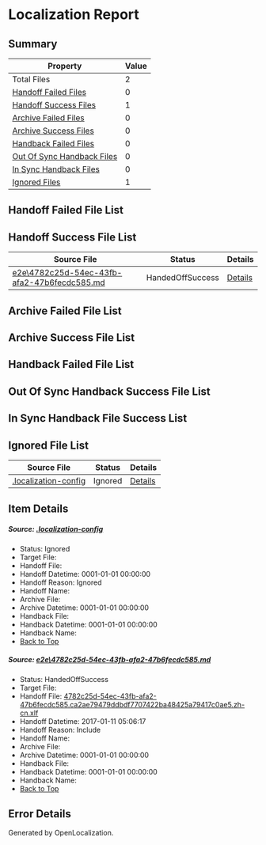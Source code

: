 # <a name='report-top'></a> Localization Report

## Summary
 Property | Value 
 -------- | ----- 
 Total Files | 2
[ Handoff Failed Files ](#handoff-failed-list)| 0
[ Handoff Success Files ](#handoff-success-list)| 1
[ Archive Failed Files ](#archive-failed-list)| 0
[ Archive Success Files ](#archive-success-list)| 0
[ Handback Failed Files ](#handback-failed-list)| 0
[ Out Of Sync Handback Files ](#outofsync-handback-success-list)| 0
[ In Sync Handback Files ](#insync-handback-success-list)| 0
[ Ignored Files ](#ignored-list)| 1

## <a name='handoff-failed-list'></a> Handoff Failed File List

## <a name='handoff-success-list'></a> Handoff Success File List
 Source File | Status | Details 
 ----------- | ------ | ------- 
 [e2e\4782c25d-54ec-43fb-afa2-47b6fecdc585.md](https://github.com/OpenLocalizationTestOrg/ol-test0/blob/298f99ec7e7497a999778985c8fc85993a2ec9d6/e2e/4782c25d-54ec-43fb-afa2-47b6fecdc585.md) | HandedOffSuccess | [Details](#c4e97eb5c96b1a325d9b8d19fede36005ecfdc2d1)

## <a name='archive-failed-list'></a> Archive Failed File List

## <a name='archive-success-list'></a> Archive Success File List

## <a name='handback-failed-list'></a> Handback Failed File List

## <a name='outofsync-handback-success-list'></a> Out Of Sync Handback Success File List

## <a name='insync-handback-success-list'></a> In Sync Handback File Success List

## <a name='ignored-list'></a> Ignored File List
 Source File | Status | Details 
 ----------- | ------ | ------- 
 [.localization-config](https://github.com/OpenLocalizationTestOrg/ol-test0/blob/298f99ec7e7497a999778985c8fc85993a2ec9d6/.localization-config) | Ignored | [Details](#cb0632cf59c1387fc1742bfb9fa3c47f87e2e5c90)

## Item Details
##### <a name='cb0632cf59c1387fc1742bfb9fa3c47f87e2e5c90'></a> Source: [.localization-config](https://github.com/OpenLocalizationTestOrg/ol-test0/blob/298f99ec7e7497a999778985c8fc85993a2ec9d6/.localization-config)
* Status: Ignored
* Target File: 
* Handoff File: 
* Handoff Datetime: 0001-01-01 00:00:00
* Handoff Reason: Ignored
* Handoff Name: 
* Archive File: 
* Archive Datetime: 0001-01-01 00:00:00
* Handback File: 
* Handback Datetime: 0001-01-01 00:00:00
* Handback Name: 
* [Back to Top](#report-top)

##### <a name='c4e97eb5c96b1a325d9b8d19fede36005ecfdc2d1'></a> Source: [e2e\4782c25d-54ec-43fb-afa2-47b6fecdc585.md](https://github.com/OpenLocalizationTestOrg/ol-test0/blob/298f99ec7e7497a999778985c8fc85993a2ec9d6/e2e/4782c25d-54ec-43fb-afa2-47b6fecdc585.md)
* Status: HandedOffSuccess
* Target File: 
* Handoff File: [4782c25d-54ec-43fb-afa2-47b6fecdc585.ca2ae79479ddbdf7707422ba48425a79417c0ae5.zh-cn.xlf](https://github.com/OpenLocalizationTestOrg/ol-test0-handoff/blob/f9cb9a45e3d877125167e6bb2cbedb7729ee8406/ol-handoff/OpenLocalizationTestOrg/ol-test0-zhcn/shujia/ht/4782c25d-54ec-43fb-afa2-47b6fecdc585.ca2ae79479ddbdf7707422ba48425a79417c0ae5.zh-cn.xlf)
* Handoff Datetime: 2017-01-11 05:06:17
* Handoff Reason: Include
* Handoff Name: 
* Archive File: 
* Archive Datetime: 0001-01-01 00:00:00
* Handback File: 
* Handback Datetime: 0001-01-01 00:00:00
* Handback Name: 
* [Back to Top](#report-top)


## Error Details

Generated by OpenLocalization.
